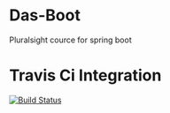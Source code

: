 # Das-Boot
Pluralsight cource for spring boot

# Travis Ci Integration

[![Build Status](https://travis-ci.org/diniodinev/Das-Boot.svg?branch=master)](https://travis-ci.org/diniodinev/Das-Boot)
